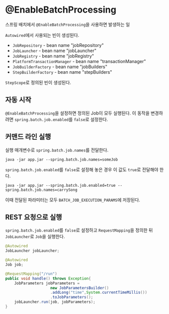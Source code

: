 # @EnableBatchProcessing

스프링 배치에서 `@EnableBatchProcessing`을 사용하면 발생하는 일

`Autowired`에서 사용되는 빈이 생성된다.

- `JobRepository` - bean name "jobRepository"
- `JobLauncher` - bean name "jobLauncher"
- `JobRegistry` - bean name "jobRegistry"
- `PlatformTransactionManager` - bean name "transactionManager"
- `JobBuilderFactory` - bean name "jobBuilders"
- `StepBuilderFactory` - bean name "stepBuilders"

`StepScope`로 정의된 빈이 생성된다.

## 자동 시작

`@EnableBatchProcessing`을 설정하면 정의된 Job이 모두 실행된다. 이 동작을 변경하려면 `spring.batch.job.enabled`를 `false`로 설정한다.

## 커맨드 라인 실행

실행 매개변수로 `spring.batch.job.names`를 전달한다.

    java -jar app.jar --spring.batch.job.names=someJob

`spring.batch.job.enabled`를 `false`로 설정해 놓은 경우 이 값도 `true`로 전달해야 한다.

    java -jar app.jar --spring.batch.job.enabled=true --spring.batch.job.names=carrySong

이때 전달된 파라미터는 모두 `BATCH_JOB_EXECUTION_PARAMS`에 저장된다.

## REST 요청으로 실행

`spring.batch.job.enabled`를 `false`로 설정하고 `RequestMapping`을 정의한 뒤 `JobLauncher`로 `Job`을 실행한다.

```java
@Autowired
JobLauncher jobLauncher;

@Autowired
Job job;

@RequestMapping("/run")
public void handle() throws Exception{
    JobParameters jobParameters =
                    new JobParametersBuilder()
                    .addLong("time",System.currentTimeMillis())
                    .toJobParameters();
    jobLauncher.run(job, jobParameters);
}
```